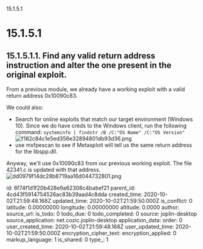 15.1.5.1

# 15.1.5.1
## 15.1.5.1.1. Find any valid return address instruction and alter the one present in the original exploit.

From a previous module, we already have a working exploit with a valid return address 0x10090c83.

We could also:

- Search for online exploits that match our target environment (Windows 10). Since we do have creds to the Windows client, run the following command:
`systeminfo | findstr /B /C:"OS Name" /C:"OS Version"`
![f182c84c1e5ed356e32894801db93d36.png](:/d06c8577929749b1b75991eb8d41c6a1)
- use msfpescan to see if Metasploit will tell us the same return address for the libspp.dll.


Anyway, we'll use 0x10090c83 from our previous working exploit. The file 42341.c is updated with that address.
![dd0979f14dc28b8719aa16d044732801.png](:/b1b3cafe660a4a878a0c1c0a0fe1ab7d)

id: 6f74f1d1f20b428e9a62308c4babef21
parent_id: 4cd43f5914754526ac83b39aad4c8dda
created_time: 2020-10-02T21:59:48.168Z
updated_time: 2020-10-02T21:59:50.000Z
is_conflict: 0
latitude: 0.00000000
longitude: 0.00000000
altitude: 0.0000
author: 
source_url: 
is_todo: 0
todo_due: 0
todo_completed: 0
source: joplin-desktop
source_application: net.cozic.joplin-desktop
application_data: 
order: 0
user_created_time: 2020-10-02T21:59:48.168Z
user_updated_time: 2020-10-02T21:59:50.000Z
encryption_cipher_text: 
encryption_applied: 0
markup_language: 1
is_shared: 0
type_: 1